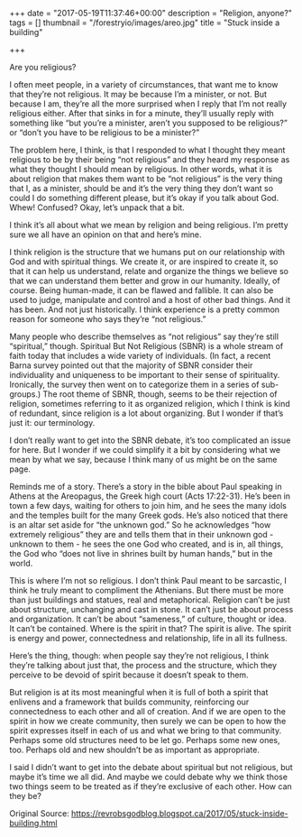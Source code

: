 +++
date = "2017-05-19T11:37:46+00:00"
description = "Religion, anyone?"
tags = []
thumbnail = "/forestryio/images/areo.jpg"
title = "Stuck inside a building"

+++


Are you religious?

I often meet people, in a variety of circumstances, that want me to know that they’re not religious.  It may be because I’m a minister, or not.  But because I am, they’re all the more surprised when I reply that I’m not really religious either.  After that sinks in for a minute, they’ll usually reply with something like “but you’re a minister, aren’t you supposed to be religious?”  or “don’t you have to be religious to be a minister?”

The problem here, I think, is that I responded to what I thought they meant religious to be by their being “not religious” and they heard my response as what they thought I should mean by religious.  In other words, what it is about religion that makes them want to be “not religious” is the very thing that I, as a minister, should be and it’s the very thing they don’t want so could I do something different please, but it’s okay if you talk about God.  Whew!  Confused?  Okay, let’s unpack that a bit.

I think it’s all about what we mean by religion and being religious.  I’m pretty sure we all have an opinion on that and here’s mine.

I think religion is the structure that we humans put on our relationship with God and with spiritual things.  We create it, or are inspired to create it, so that it can help us understand, relate and organize the things we believe so that we can understand them better and grow in our humanity.  Ideally, of course.  Being human-made, it can be flawed and fallible.  It can also be used to judge, manipulate and control and a host of other bad things.  And it has been.  And not just historically.  I think experience is a pretty common reason for someone who says they’re “not religious.”

Many people who describe themselves as “not religious” say they’re still “spiritual,” though.  Spiritual But Not Religious (SBNR) is a whole stream of faith today that includes a wide variety of individuals.  (In fact, a recent Barna survey pointed out that the majority of SBNR consider their individuality and uniqueness to be important to their sense of spirituality.  Ironically, the survey then went on to categorize them in a series of sub-groups.)   The root theme of SBNR, though, seems to be their rejection of religion, sometimes referring to it as organized religion, which I think is kind of redundant, since religion is a lot about organizing.  But I wonder if that’s just it: our terminology.

I don’t really want to get into the SBNR debate, it’s too complicated an issue for here.  But I wonder if we could simplify it a bit by considering what we mean by what we say, because I think many of us might be on the same page.

Reminds me of a story.  There’s a story in the bible about Paul speaking in Athens at the Areopagus, the Greek high court (Acts 17:22-31).  He’s been in town a few days, waiting for others to join him, and he sees the many idols and the temples built for the many Greek gods.  He’s also noticed that there is an altar set aside for “the unknown god.”  So he acknowledges “how extremely religious” they are and tells them that in their unknown god - unknown to them - he sees the one God who created, and is in, all things, the God who “does not live in shrines built by human hands,” but in the world.

This is where I’m not so religious.  I don’t think Paul meant to be sarcastic, I think he truly meant to compliment the Athenians.  But there must be more than just buildings and statues, real and metaphorical.  Religion can’t be just about structure, unchanging and cast in stone.  It can’t just be about process and organization.  It can’t be about “sameness,” of culture, thought or idea.  It can’t be contained.  Where is the spirit in that?  The spirit is alive.  The spirit is energy and power, connectedness and relationship, life in all its fullness.

Here’s the thing, though: when people say they’re not religious, I think they’re talking about just that, the process and the structure, which they perceive to be devoid of spirit because it doesn’t speak to them.

But religion is at its most meaningful when it is full of both a spirit that enlivens and a framework that builds community, reinforcing our connectedness to each other and all of creation.  And if we are open to the spirit in how we create community, then surely we can be open to how the spirit expresses itself in each of us and what we bring to that community.  Perhaps some old structures need to be let go.  Perhaps some new ones, too.  Perhaps old and new shouldn’t be as important as appropriate.

I said I didn’t want to get into the debate about spiritual but not religious, but maybe it’s time we all did.  And maybe we could debate why we think those two things seem to be treated as if they’re exclusive of each other.  How can they be?

Original Source: https://revrobsgodblog.blogspot.ca/2017/05/stuck-inside-building.html